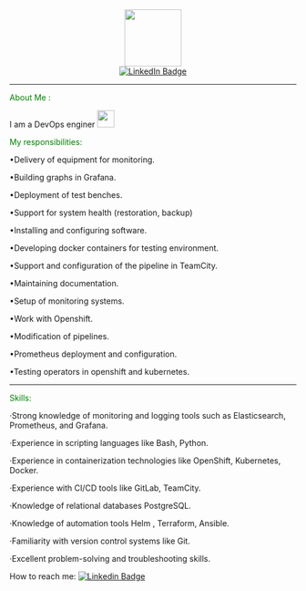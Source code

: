 <div id="header" align="center">
  <img src="https://media.giphy.com/media/v1.Y2lkPTc5MGI3NjExM3plc3dkYmh6MDdrNTAxbnM2cXRuMnMxYzRsamt0enFjOWU3MTB0OCZlcD12MV9pbnRlcm5hbF9naWZfYnlfaWQmY3Q9Zw/nbr4zVb3rQKsIR3o5d/giphy.gif" width="100"/>
</div>

<div id="badges" align="center">
  <a href="https://www.linkedin.com/in/mikhail-butkevich-5997a5265/">
    <img src="https://img.shields.io/badge/LinkedIn-blue?style=for-the-badge&logo=linkedin&logoColor=white" alt="LinkedIn Badge"/>
  </a>
</div>


---

<span style="color: green">About Me :


I am a DevOps enginer <img src="https://media.giphy.com/media/WUlplcMpOCEmTGBtBW/giphy.gif" width="30">

<span style="color: green">My responsibilities:

•Delivery of equipment for monitoring.

•Building graphs in Grafana.

•Deployment of test benches.

•Support for system health (restoration, backup)

•Installing and configuring software.

•Developing docker containers for testing environment.

•Support and configuration of the pipeline in TeamCity.

•Maintaining documentation.

•Setup of monitoring systems.

•Work with Openshift.

•Modification of pipelines.

•Prometheus deployment and configuration.

•Testing operators in openshift and kubernetes.

---

<span style="color: green">Skills:

·Strong knowledge of monitoring and logging tools such as Elasticsearch, Prometheus, and Grafana.

·Experience in scripting languages like Bash, Python.

·Experience in containerization technologies like OpenShift, Kubernetes, Docker.

·Experience with CI/CD tools like GitLab, TeamCity.

·Knowledge of relational databases PostgreSQL.

·Knowledge of automation tools Helm , Terraform, Ansible.

·Familiarity with version control systems like Git.

·Excellent problem-solving and troubleshooting skills.

How to reach me: [![Linkedin Badge](https://img.shields.io/badge/-kakbar-blue?style=flat&logo=Linkedin&logoColor=white)](https://www.linkedin.com/in/mikhail-butkevich-5997a5265/)
